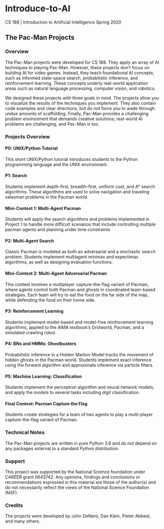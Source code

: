 # Introduce-to-AI

CS 188 | Introduction to Artificial Intelligence Spring 2020

## The Pac-Man Projects


### Overview
The Pac-Man projects were developed for CS 188. They apply an array of AI techniques to playing Pac-Man. However, these projects don’t focus on building AI for video games. Instead, they teach foundational AI concepts, such as informed state-space search, probabilistic inference, and reinforcement learning. These concepts underly real-world application areas such as natural language processing, computer vision, and robotics.

We designed these projects with three goals in mind. The projects allow you to visualize the results of the techniques you implement. They also contain code examples and clear directions, but do not force you to wade through undue amounts of scaffolding. Finally, Pac-Man provides a challenging problem environment that demands creative solutions; real-world AI problems are challenging, and Pac-Man is too.

### Projects Overview
#### P0: UNIX/Python Tutorial
This short UNIX/Python tutorial introduces students to the Python programming language and the UNIX environment.

#### P1: Search
Students implement depth-first, breadth-first, uniform cost, and A* search algorithms. These algorithms are used to solve navigation and traveling salesman problems in the Pacman world.

#### Mini-Contest 1: Multi-Agent Pacman
Students will apply the search algorithms and problems implemented in Project 1 to handle more difficult scenarios that include controlling multiple pacman agents and planning under time constraints

#### P2: Multi-Agent Search
Classic Pacman is modeled as both an adversarial and a stochastic search problem. Students implement multiagent minimax and expectimax algorithms, as well as designing evaluation functions.

#### Mini-Contest 2: Multi-Agent Adversarial Pacman
This contest involves a multiplayer capture-the-flag variant of Pacman, where agents control both Pacman and ghosts in coordinated team-based strategies. Each team will try to eat the food on the far side of the map, while defending the food on their home side.

#### P3: Reinforcement Learning
Students implement model-based and model-free reinforcement learning algorithms, applied to the AIMA textbook’s Gridworld, Pacman, and a simulated crawling robot.

#### P4: BNs and HMMs: Ghostbusters
Probabilistic inference in a Hidden Markov Model tracks the movement of hidden ghosts in the Pacman world. Students implement exact inference using the forward algorithm and approximate inference via particle filters.

#### P5: Machine Learning: Classification
Students implement the perceptron algorithm and neural network models, and apply the models to several tasks including digit classification.

#### Final Contest: Pacman Capture the Flag
Students create strategies for a team of two agents to play a multi-player capture-the-flag variant of Pacman.

### Technical Notes
The Pac-Man projects are written in pure Python 3.6 and do not depend on any packages external to a standard Python distribution.

### Support
This project was supported by the National Science foundation under CAREER grant 0643742. Any opinions, findings and conclusions or recommendations expressed in this material are those of the author(s) and do not necessarily reflect the views of the National Science Foundation (NSF).

### Credits
The projects were developed by John DeNero, Dan Klein, Pieter Abbeel, and many others.
